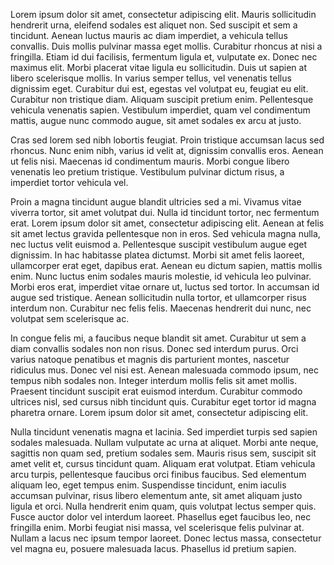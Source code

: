 Lorem ipsum dolor sit amet, consectetur adipiscing elit. Mauris sollicitudin hendrerit urna, eleifend sodales est aliquet non. Sed suscipit et sem a tincidunt. Aenean luctus mauris ac diam imperdiet, a vehicula tellus convallis. Duis mollis pulvinar massa eget mollis. Curabitur rhoncus at nisi a fringilla. Etiam id dui facilisis, fermentum ligula et, vulputate ex. Donec nec maximus elit. Morbi placerat vitae ligula eu sollicitudin. Duis ut sapien at libero scelerisque mollis. In varius semper tellus, vel venenatis tellus dignissim eget. Curabitur dui est, egestas vel volutpat eu, feugiat eu elit. Curabitur non tristique diam. Aliquam suscipit pretium enim. Pellentesque vehicula venenatis sapien. Vestibulum imperdiet, quam vel condimentum mattis, augue nunc commodo augue, sit amet sodales ex arcu at justo.

Cras sed lorem sed nibh lobortis feugiat. Proin tristique accumsan lacus sed rhoncus. Nunc enim nibh, varius id velit at, dignissim convallis eros. Aenean ut felis nisi. Maecenas id condimentum mauris. Morbi congue libero venenatis leo pretium tristique. Vestibulum pulvinar dictum risus, a imperdiet tortor vehicula vel.

Proin a magna tincidunt augue blandit ultricies sed a mi. Vivamus vitae viverra tortor, sit amet volutpat dui. Nulla id tincidunt tortor, nec fermentum erat. Lorem ipsum dolor sit amet, consectetur adipiscing elit. Aenean at felis sit amet lectus gravida pellentesque non in eros. Sed vehicula magna nulla, nec luctus velit euismod a. Pellentesque suscipit vestibulum augue eget dignissim. In hac habitasse platea dictumst. Morbi sit amet felis laoreet, ullamcorper erat eget, dapibus erat. Aenean eu dictum sapien, mattis mollis enim. Nunc luctus enim sodales mauris molestie, id vehicula leo pulvinar. Morbi eros erat, imperdiet vitae ornare ut, luctus sed tortor. In accumsan id augue sed tristique. Aenean sollicitudin nulla tortor, et ullamcorper risus interdum non. Curabitur nec felis felis. Maecenas hendrerit dui nunc, nec volutpat sem scelerisque ac.

In congue felis mi, a faucibus neque blandit sit amet. Curabitur ut sem a diam convallis sodales non non risus. Donec sed interdum purus. Orci varius natoque penatibus et magnis dis parturient montes, nascetur ridiculus mus. Donec vel nisi est. Aenean malesuada commodo ipsum, nec tempus nibh sodales non. Integer interdum mollis felis sit amet mollis. Praesent tincidunt suscipit erat euismod interdum. Curabitur commodo ultrices nisl, sed cursus nibh tincidunt quis. Curabitur eget tortor id magna pharetra ornare. Lorem ipsum dolor sit amet, consectetur adipiscing elit.

Nulla tincidunt venenatis magna et lacinia. Sed imperdiet turpis sed sapien sodales malesuada. Nullam vulputate ac urna at aliquet. Morbi ante neque, sagittis non quam sed, pretium sodales sem. Mauris risus sem, suscipit sit amet velit et, cursus tincidunt quam. Aliquam erat volutpat. Etiam vehicula arcu turpis, pellentesque faucibus orci finibus faucibus. Sed elementum aliquam leo, eget tempus enim. Suspendisse tincidunt, enim iaculis accumsan pulvinar, risus libero elementum ante, sit amet aliquam justo ligula et orci. Nulla hendrerit enim quam, quis volutpat lectus semper quis. Fusce auctor dolor vel interdum laoreet. Phasellus eget faucibus leo, nec fringilla enim. Morbi feugiat nisi massa, vel scelerisque felis pulvinar at. Nullam a lacus nec ipsum tempor laoreet. Donec lectus massa, consectetur vel magna eu, posuere malesuada lacus. Phasellus id pretium sapien.


